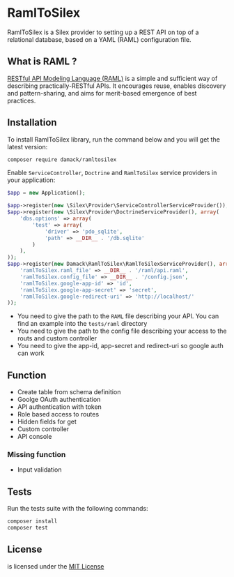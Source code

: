 # RamlToSilex

RamlToSilex is a Silex provider to setting up a REST API on top of a relational database, based on a YAML (RAML) configuration file.

## What is RAML ?

[RESTful API Modeling Language (RAML)](http://raml.org/) is a simple and sufficient way of describing practically-RESTful APIs. It encourages reuse, enables discovery and pattern-sharing, and aims for merit-based emergence of best practices.

## Installation

To install RamlToSilex library, run the command below and you will get the latest version:

```bash
composer require damack/ramltosilex
```

Enable `ServiceController`, `Doctrine` and `RamlToSilex` service providers in your application:

```php
$app = new Application();

$app->register(new \Silex\Provider\ServiceControllerServiceProvider());
$app->register(new \Silex\Provider\DoctrineServiceProvider(), array(
    'dbs.options' => array(
        'test' => array(
            'driver' => 'pdo_sqlite',
            'path' => __DIR__ . '/db.sqlite'
        )
    ),
));
$app->register(new Damack\RamlToSilex\RamlToSilexServiceProvider(), array(
    'ramlToSilex.raml_file' => __DIR__ . '/raml/api.raml',
    'ramlToSilex.config_file' => __DIR__ . '/config.json',
    'ramlToSilex.google-app-id' => 'id',
    'ramlToSilex.google-app-secret' => 'secret',
    'ramlToSilex.google-redirect-uri' => 'http://localhost/'
));
```

- You need to give the path to the `RAML` file describing your API. You can find an example into the `tests/raml` directory
- You need to give the path to the config file describing your access to the routs and custom controller
- You need to give the app-id, app-secret and redirect-uri so google auth can work

## Function
- Create table from schema definition
- Goolge OAuth authentication
- API authentication with token
- Role based access to routes
- Hidden fields for get
- Custom controller
- API console

### Missing function
- Input validation

## Tests

Run the tests suite with the following commands:

```bash
composer install
composer test
```

## License

is licensed under the [MIT License](LICENSE)
